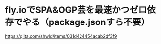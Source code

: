 # fly.ioでSPA&OGP芸を最速かつゼロ依存でやる（package.jsonすら不要）

https://qiita.com/shwld/items/031d424454acab2df3f9
